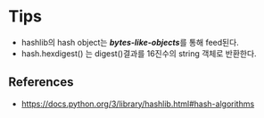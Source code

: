 # Tips

* hashlib의 hash object는 ***bytes-like-objects***를 통해 feed된다.
* hash.hexdigest() 는 digest()결과를 16진수의 string 객체로 반환한다.

## References
* https://docs.python.org/3/library/hashlib.html#hash-algorithms

